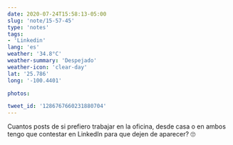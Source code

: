 ```yaml
---
date: 2020-07-24T15:58:13-05:00
slug: 'note/15-57-45'
type: 'notes'
tags:
- 'Linkedin'
lang: 'es'
weather: '34.8°C'
weather-summary: 'Despejado'
weather-icon: 'clear-day'
lat: '25.786'
long: '-100.4401'

photos:

tweet_id: '1286767660231880704'
---
```

Cuantos posts de si prefiero trabajar en la oficina, desde casa o en ambos tengo que contestar en LinkedIn para que dejen de aparecer? 🙄  